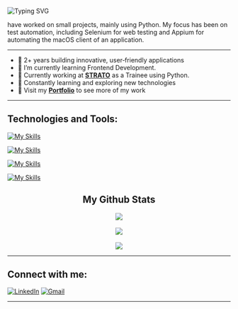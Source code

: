 ![Typing SVG](https://readme-typing-svg.herokuapp.com?font=Architects+Daughter&color=ffffff&size=30&lines=Hey!+It's+Oli!+👋;I'm+a+Front+End+Developer;I'm+a+Trainee;)
<!-- <h1 align="center">Hi 👋, I'm Oli</h1> -->


have worked on small projects, mainly using Python.
My focus has been on test automation, including Selenium for web testing and Appium for automating the macOS client of an application.

---

* 🚀 2+ years building innovative, user‑friendly applications
* 🌱 I’m currently learning Frontend Development.
* 💼 Currently working at **[STRATO](https://www.strato.de/)** as a Trainee using Python.
* 🌱 Constantly learning and exploring new technologies
* 📁 Visit my **[Portfolio](#)** to see more of my work

---

## Technologies and Tools:

[![My Skills](https://skillicons.dev/icons?i=html,css,python,javascript,mysql,mongodb)](https://skillicons.dev)

[![My Skills](https://skillicons.dev/icons?i=selenium,nextjs)](https://skillicons.dev)

[![My Skills](https://skillicons.dev/icons?i=git,github,vscode,raspberrypi	)](https://skillicons.dev)

[![My Skills](https://skillicons.dev/icons?i=figma,ae,ps)](https://skillicons.dev)






</p>
  </a>
<h2 align="center">My Github Stats</h2>
<p align="center">
<img align="center" src="https://github-readme-stats.vercel.app/api/top-langs/?username=oliwier-urbanski&layout=compact&theme=github_dark&langs_count=10&exclude_repo=kasweb">
<br>
<br>
<img align="center" src="https://github-readme-stats.vercel.app/api?username=oliwier-urbanski&count_private=true&show_icons=trueline_height=21&theme=github_dark">	
<br>
<br>
<img align="center" src="https://github-readme-streak-stats.herokuapp.com/?user=oliwier-urbanski&theme=holi-theme">
</p>


---

## Connect with me:

[![LinkedIn](https://img.shields.io/badge/LINKEDIN-0A66C2?style=for-the-badge\&logo=linkedin\&logoColor=white)](https://www.linkedin.com/in/oliwier-urbanski/)
[![Gmail](https://img.shields.io/badge/GMAIL-EA4335?style=for-the-badge\&logo=gmail\&logoColor=white)](mailto:urbanskioli@gmail.com)

---

